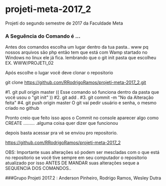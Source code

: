 # projeti-meta-2017_2
Projeti do segundo semestre de 2017 da Faculdade Meta

### A Seguência do Comando é ...

Antes dos comandos escolha um lugar dentro da tua pasta.. www pq nossos arquivos são php então tem que está com Wamp startado no Windows no linux ele já fica. lembrando que o git init pasta que escolheu EX. WWW/PROJETI_02 

Após escolhe o lugar você deve clonar o repositorio 

git clone https://github.com/RRodrigoRamos/projeti-meta-2017_2.git

#1. git pull origin master  (( Esse comando só funciona dentro da pasta que você usou o "git init" ))
#2. git add .
#3. git commit -m "No da Alteração feita"
#4. git push origin master
    O git vai pedir usuário e senha, o mesmo criado no github

Pronto creio que feito isso apos o Commit no console aparecer algo como CREATE ......... .alguma coisa quer dizer que funcionou 

depois basta acessar pra vê se enviou pro repositorio.

https://github.com/RRodrigoRamos/projeti-meta-2017_2


OBS: Importante suas alterações só podem ser mescladas com o que está no repositorio se você tive sempre em seu computador o repositorio atualizado por isso ANTES DE MANDAR suas alterações seque a SEQUENCIA DOS COMANDOS..


###Grupo Projeti 2017.2 : Anderson Pinheiro, Rodrigo Ramos, Wesley Dutra
